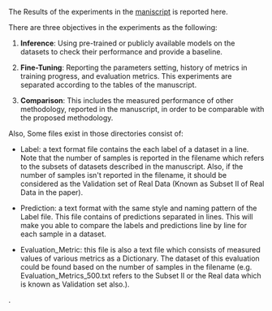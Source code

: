 The Results of the experiments in the <a href = "">maniscript</a> is reported here.

There are three objectives in the experiments as the following:
1. __Inference__: Using pre-trained or publicly available models on the datasets to check their performance and provide a baseline.

2. __Fine-Tuning__: Reporting the parameters setting, history of metrics in training progress, and evaluation metrics. This experiments are separated according to the tables of the manuscript.

3. __Comparison__: This includes the measured performance of other methodology, reported in the manuscript, in order to be comparable with the proposed methodology.


Also, Some files exist in those directories consist of:
- Label: a text format file contains the each label of a dataset in a line. Note that the number of samples is reported in the filename which refers to the subsets of datasets described in the manuscript. Also, if the number of samples isn't reported in the filename, it should be considered as the Validation set of Real Data (Known as Subset II of Real Data in the paper).

- Prediction: a text format with the same style and naming pattern of the Label file. This file contains of predictions separated in lines. This will make you able to compare the labels and predictions line by line for each sample in a dataset.

- Evaluation_Metric: this file is also a text file which consists of measured values of various metrics as a Dictionary. The dataset of this evaluation could be found based on the number of samples in the filename (e.g. Evaluation_Metrics_500.txt refers to the Subset II or the Real data which is known as Validation set also.).

. 
